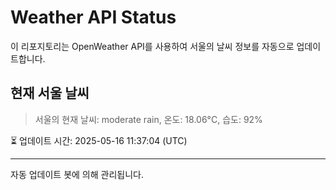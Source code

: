 
# Weather API Status

이 리포지토리는 OpenWeather API를 사용하여 서울의 날씨 정보를 자동으로 업데이트합니다.

## 현재 서울 날씨
> 서울의 현재 날씨: moderate rain, 온도: 18.06°C, 습도: 92%

⏳ 업데이트 시간: 2025-05-16 11:37:04 (UTC)

---
자동 업데이트 봇에 의해 관리됩니다.
